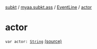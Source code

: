 [subkt](../../index.md) / [myaa.subkt.ass](../index.md) / [EventLine](index.md) / [actor](./actor.md)

# actor

`var actor: `[`String`](https://kotlinlang.org/api/latest/jvm/stdlib/kotlin/-string/index.html) [(source)](https://github.com/Myaamori/SubKt/blob/0.1.12/src/main/kotlin/myaa/subkt/ass/parser.kt#L463)
